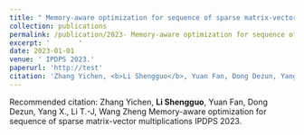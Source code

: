 ```yaml
---
title: " Memory-aware optimization for sequence of sparse matrix-vector multiplications"
collection: publications
permalink: /publication/2023- Memory-aware optimization for sequence of sparse matrix-vector multiplications
excerpt: '       '
date: 2023-01-01
venue: ' IPDPS 2023.'
paperurl: 'http://test'
citation: 'Zhang Yichen, <b>Li Shengguo</b>, Yuan Fan, Dong Dezun, Yang X., Li T.-J, Wang Zheng  Memory-aware optimization for sequence of sparse matrix-vector multiplications IPDPS 2023. '
---
```



Recommended citation: Zhang Yichen, <b>Li Shengguo</b>, Yuan Fan, Dong Dezun, Yang X., Li T.-J, Wang Zheng  Memory-aware optimization for sequence of sparse matrix-vector multiplications IPDPS 2023. 